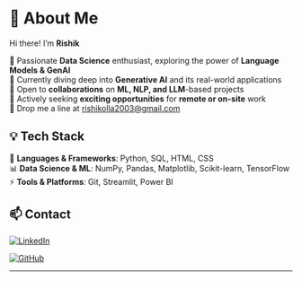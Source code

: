 # 👋 About Me  
Hi there! I’m **Rishik**  

🔹 Passionate **Data Science** enthusiast, exploring the power of **Language Models & GenAI**  
🔹 Currently diving deep into **Generative AI** and its real-world applications  
🔹 Open to **collaborations** on **ML, NLP, and LLM**-based projects  
🔹 Actively seeking **exciting opportunities** for **remote or on-site** work  
🔹 Drop me a line at rishikolla2003@gmail.com  

## 💡 Tech Stack  
🚀 **Languages & Frameworks**: Python, SQL, HTML, CSS  
📊 **Data Science & ML**: NumPy, Pandas, Matplotlib, Scikit-learn, TensorFlow  
⚡ **Tools & Platforms**: Git, Streamlit, Power BI

## 📫 Contact  
<!--
📧 Email: rishikolla2003@gmail.com  
🔗 [LinkedIn](#) (https://www.linkedin.com/in/rishikolla18/)  
-->
<p align="left">
  <p>
    <a href="https://www.linkedin.com/in/rishikolla18/" target="_blank">
      <img src="https://img.shields.io/badge/LinkedIn-0A66C2?style=for-the-badge&logo=linkedin&logoColor=white" alt="LinkedIn" />
    </a>
  </p>
  <p>
    <a href="https://github.com/i-rishik" target="_blank">
      <img src="https://img.shields.io/badge/GitHub-181717?style=for-the-badge&logo=github&logoColor=white" alt="GitHub" />
    </a>
  </p>
</p>


---
